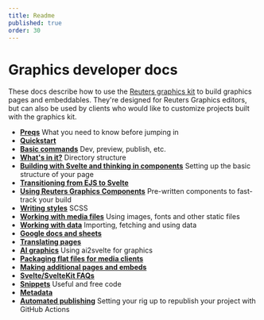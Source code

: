 ```yaml
---
title: Readme
published: true
order: 30
---
```


# Graphics developer docs

These docs describe how to use the [Reuters graphics kit](https://github.com/reuters-graphics/bluprint_graphics-kit) to build graphics pages and embeddables. They're designed for Reuters Graphics editors, but can also be used by clients who would like to customize projects built with the graphics kit.

- **[Preqs](prerequisites.md)** What you need to know before jumping in
- **[Quickstart](quickstart.md)**
- **[Basic commands](commands.md)** Dev, preview, publish, etc.
- **[What's in it?](directory.md)** Directory structure
- **[Building with Svelte and thinking in components](components.md)** Setting up the basic structure of your page
- **[Transitioning from EJS to Svelte](ejs-to-svelte.md)**
- **[Using Reuters Graphics Components](graphics-components.md)** Pre-written components to fast-track your build
- **[Writing styles](styles.md)** SCSS
- **[Working with media files](media.md)** Using images, fonts and other static files
- **[Working with data](data.md)** Importing, fetching and using data
- **[Google docs and sheets](google-docs-and-sheets.md)**
- **[Translating pages](translation.md)**
- **[AI graphics](ai.md)** Using ai2svelte for graphics
- **[Packaging flat files for media clients](flats.md)**
- **[Making additional pages and embeds](pages.md)**
- **[Svelte/SvelteKit FAQs](svelte-faqs.md)**
- **[Snippets](snippets.md)** Useful and free code
- **[Metadata](metadata.md)**
- **[Automated publishing](automated-publishing.md)** Setting your rig up to republish your project with GitHub Actions
